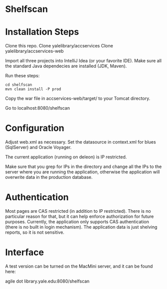 Shelfscan
=========

# Installation Steps

Clone this repo.
Clone yalelibrary/accservices
Clone yalelibrary/accservices-web

Import all three projects into IntelliJ Idea (or your favorite IDE). Make sure all the standard Java dependecies are installed (JDK, Maven).

Run these steps:

```
cd shelfscan
mvn clean install -P prod
```

Copy the war file in accservices-web/target/ to your Tomcat directory. 

Go to localhost:8080/shelfscan

# Configuration

Adjust web.xml as necessary. Set the datasource in context.xml for blues (SqlServer) and Oracle Voyager.

The current application (running on deleon) is IP restricted. 

Make sure that you grep for IPs in the directory and change all the IPs to the server where you are running the application, otherwise the application will overwrite data in the production database.

# Authentication

Most pages are CAS restricted (in addition to IP restricted). There is no particular reason for that, but it can help enforce authorization for future purposes. Currently, the application only supports CAS authentication (there is no built in login mechanism). 
The application data is just shelving reports, so it is not sensitive.

# Interface

A test version can be turned on the MacMini server, and it can be found here:

agile dot library.yale.edu:8080/shelfscan
